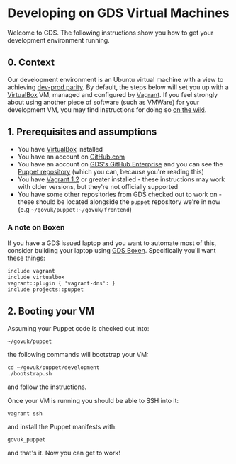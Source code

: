 # Developing on GDS Virtual Machines

Welcome to GDS. The following instructions show you how to get your
development environment running.

## 0. Context

Our development environment is an Ubuntu virtual machine with a view
to achieving [dev-prod parity][1]. By default, the steps below will
set you up with a [VirtualBox][2] VM, managed and configured by
[Vagrant][3]. If you feel strongly about using another piece of
software (such as VMWare) for your development VM, you may find
instructions for doing so [on the wiki][4].

[1]: http://www.12factor.net/dev-prod-parity
[2]: https://www.virtualbox.org/
[3]: http://vagrantup.com/
[4]: https://github.com/alphagov/wiki/wiki

## 1. Prerequisites and assumptions

  * You have [VirtualBox](https://www.virtualbox.org/) installed
  * You have an account on [GitHub.com](https://github.com)
  * You have an account on
    [GDS's GitHub Enterprise](https://github.gds) and you can see the
    [Puppet repository](https://github.gds/gds/puppet) (which you can,
    because you're reading this)
  * You have [Vagrant 1.2](http://downloads.vagrantup.com/) or greater
    installed - these instructions may work with older versions, but
    they're not officially supported
  * You have some other repositories from GDS checked out to work on -
    these should be located alongside the `puppet` repository we're in
    now (e.g `~/govuk/puppet:~/govuk/frontend`)

### A note on Boxen

If you have a GDS issued laptop and you want to automate most of this,
consider building your laptop using
[GDS Boxen](https://github.com/alphagov/gds-boxen). Specifically
you'll want these things:

    include vagrant
    include virtualbox
    vagrant::plugin { 'vagrant-dns': }
    include projects::puppet

## 2. Booting your VM

Assuming your Puppet code is checked out into:

    ~/govuk/puppet

the following commands will bootstrap your VM:

    cd ~/govuk/puppet/development
    ./bootstrap.sh

and follow the instructions.

Once your VM is running you should be able to SSH into it:

    vagrant ssh

and install the Puppet manifests with:

    govuk_puppet

and that's it. Now you can get to work!
